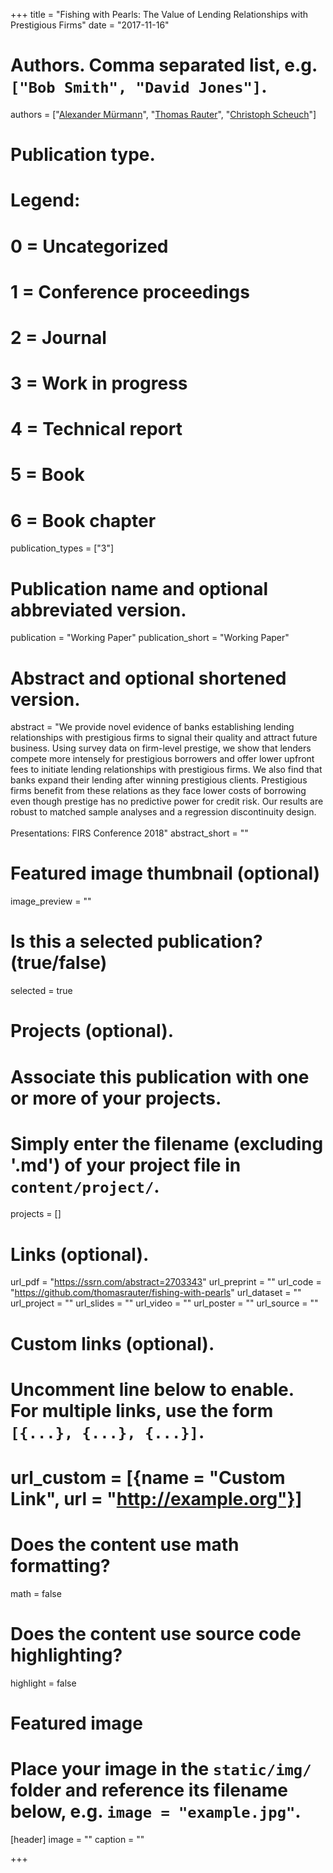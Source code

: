 +++
title = "Fishing with Pearls: The Value of Lending Relationships with Prestigious Firms"
date = "2017-11-16"

# Authors. Comma separated list, e.g. `["Bob Smith", "David Jones"]`.
authors = ["[Alexander Mürmann](https://www.wu.ac.at/finance/people/faculty/muermann/)", "[Thomas Rauter](http://www.thomas-rauter.com/)", "[Christoph Scheuch](https://christophscheuch.github.io/)"]

# Publication type.
# Legend:
# 0 = Uncategorized
# 1 = Conference proceedings
# 2 = Journal
# 3 = Work in progress
# 4 = Technical report
# 5 = Book
# 6 = Book chapter
publication_types = ["3"]

# Publication name and optional abbreviated version.
publication = "Working Paper"
publication_short = "Working Paper"

# Abstract and optional shortened version.
abstract = "We provide novel evidence of banks establishing lending relationships with prestigious firms to signal their quality and attract future business. Using survey data on firm-level prestige, we show that lenders compete more intensely for prestigious borrowers and offer lower upfront fees to initiate lending relationships with prestigious firms. We also find that banks expand their lending after winning prestigious clients. Prestigious firms benefit from these relations as they face lower costs of borrowing even though prestige has no predictive power for credit risk. Our results are robust to matched sample analyses and a regression discontinuity design.<br/><br/>Presentations: FIRS Conference 2018"
abstract_short = ""

# Featured image thumbnail (optional)
image_preview = ""

# Is this a selected publication? (true/false)
selected = true

# Projects (optional).
#   Associate this publication with one or more of your projects.
#   Simply enter the filename (excluding '.md') of your project file in `content/project/`.
projects = []

# Links (optional).
url_pdf = "https://ssrn.com/abstract=2703343"
url_preprint = ""
url_code = "https://github.com/thomasrauter/fishing-with-pearls"
url_dataset = ""
url_project = ""
url_slides = ""
url_video = ""
url_poster = ""
url_source = ""

# Custom links (optional).
#   Uncomment line below to enable. For multiple links, use the form `[{...}, {...}, {...}]`.
# url_custom = [{name = "Custom Link", url = "http://example.org"}]

# Does the content use math formatting?
math = false

# Does the content use source code highlighting?
highlight = false

# Featured image
# Place your image in the `static/img/` folder and reference its filename below, e.g. `image = "example.jpg"`.
[header]
image = ""
caption = ""

+++

